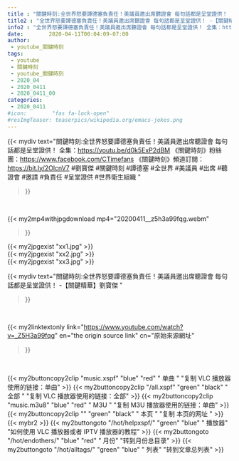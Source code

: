 ```yaml
---
title : "關鍵時刻:全世界怒要譚德塞負責任！美議員邀出席聽證會 每句話都是呈堂證供！ -【關鍵精華】劉寶傑 "
title2 : "全世界怒要譚德塞負責任！美議員邀出席聽證會 每句話都是呈堂證供！ -【關鍵精華】劉寶傑 "
info2 : "全世界怒要譚德塞負責任！美議員邀出席聽證會 每句話都是呈堂證供！ 全集：https://youtu.be/d0k5ExP2dBM  《關鍵時刻》粉絲團：https://www.facebook.com/CTimefans 《關鍵時刻》頻道訂閱：https://bit.ly/2OlcnV7  #劉寶傑 #關鍵時刻 #譚德塞 #全世界 #美議員 #出席 #聽證會 #邀請 #負責任 #呈堂證供 #世界衛生組織 "
date:        2020-04-11T00:04:09-07:00
author:
 - youtube_關鍵時刻
tags:
 - youtube
 - 關鍵時刻
 - youtube_關鍵時刻
 - 2020_04
 - 2020_0411
 - 2020_0411_00
categories:
 - 2020_0411
#icon:        "fas fa-lock-open"
#resImgTeaser: teaserpics/wikipedia.org/emacs-jokes.png
---
```


{{< mydiv text="關鍵時刻:全世界怒要譚德塞負責任！美議員邀出席聽證會 每句話都是呈堂證供！ 全集：https://youtu.be/d0k5ExP2dBM  《關鍵時刻》粉絲團：https://www.facebook.com/CTimefans 《關鍵時刻》頻道訂閱：https://bit.ly/2OlcnV7  #劉寶傑 #關鍵時刻 #譚德塞 #全世界 #美議員 #出席 #聽證會 #邀請 #負責任 #呈堂證供 #世界衛生組織 "
>}}
<br>


{{< my2mp4withjpgdownload mp4="20200411__z5h3a99fqg.webm"
>}}

{{< my2jpgexist "xx1.jpg" >}}<br>
{{< my2jpgexist "xx2.jpg" >}}<br>
{{< my2jpgexist "xx3.jpg" >}}<br>



{{< mydiv text="關鍵時刻:全世界怒要譚德塞負責任！美議員邀出席聽證會 每句話都是呈堂證供！ -【關鍵精華】劉寶傑 "
>}}
<br>

{{< my2linktextonly link="https://www.youtube.com/watch?v=_Z5H3a99fqg"
en="the origin source link" cn="原始來源網址"
>}}


<br>

{{< my2buttoncopy2clip "music.xspf"        "blue"   "red"    " 单曲 "  "复制 VLC 播放器使用的链接：单曲" >}} {{< my2buttoncopy2clip "/all.xspf"         "green"  "black"  " 全部 "  "复制 VLC 播放器使用的链接：全部" >}} {{< my2buttoncopy2clip "music.m3u8"        "blue"   "red"    " M3U  "    "复制 M3U 播放器使用的链接：单曲" >}} {{< my2buttoncopy2clip ""                  "green"  "black"  " 本页 "    "复制 本页的网址 " >}} {{< mybr2 >}} {{< my2buttongoto      "/hot/helpxspf/"    "green"  "blue"   " 播放器" "如何使用 VLC 播放器或者 IPTV 播放器的教程" >}} {{< my2buttongoto      "/hot/endothers/"   "blue"   "red"    " 月份"   "转到月份总目录" >}} {{< my2buttongoto      "/hot/alltags/"     "green"  "blue"   " 列表"   "转到文章总列表" >}} 
